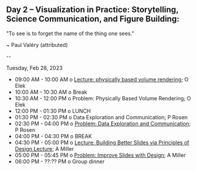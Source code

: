 ## Day 2 – Visualization in Practice: Storytelling, Science Communication, and Figure Building: 

"To see is to forget the name of the thing one sees." 

~ Paul Valéry (attributed) 

-- 

Tuesday, Feb 28, 2023

* 09:00 AM - 10:00 AM o [Lecture: physically based volume rendering](PhysicallyBasedVolumeRendering.pdf); O Elek 
* 10:00 AM - 10:30 AM o Break 
* 10:30 AM - 12:00 PM o Problem: Physically Based Volume Rendering; O Elek 
* 12:00 PM - 01:30 PM o LUNCH 
* 01:30 PM - 02:30 PM o Data Exploration and Communication; P Rosen
* 02:30 PM - 04:00 PM o [Problem: Data Exploration and Communication](DesignActivity.pdf); P Rosen
* 04:00 PM - 04:30 PM o BREAK 
* 04:30 PM - 05:00 PM o [Lecture: Building Better Slides via Principles of Design Lecture](BuildingBetterSlidesViaPrinciplesOfDesign.pdf); A Miller
* 05:00 PM - 05:45 PM o [Problem: Improve Slides with Design](BuildingBetterSlidesProblem.md); A Miller
* 06:00 PM - ??:?? PM o Group dinner 
 